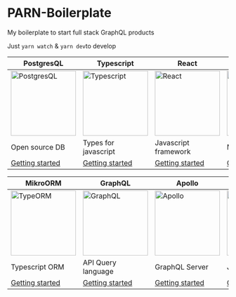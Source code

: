 ﻿# PARN-Boilerplate
My boilerplate to start full stack GraphQL products 

Just `yarn watch` & `yarn dev`to develop

| PostgresQL | Typescript | React | Express |
|--|--|--|--|
| <img src="https://upload.wikimedia.org/wikipedia/commons/2/29/Postgresql_elephant.svg" alt="PostgresQL" width="148" height="148"> | <img src="https://cdn.iconscout.com/icon/free/png-512/typescript-1174965.png" alt="Typescript" width="148" height="148"> | <img src="https://cdn.worldvectorlogo.com/logos/react.svg" alt="React" width="148" height="148"> | <img src="https://d2eip9sf3oo6c2.cloudfront.net/tags/images/000/000/359/square_256/expressjslogo.png" alt="Express" width="148" height="148"> |
|Open source DB|Types for javascript|Javascript framework|Minimal router|
| <a href="https://www.postgresql.org/docs/10/tutorial-install.html">Getting started</a> | <a href="https://www.typescriptlang.org/docs/handbook/typescript-in-5-minutes.html">Getting started</a> | <a href="https://reactjs.org/docs/getting-started.html">Getting started</a> | <a href="https://expressjs.com/en/starter/installing.html">Getting started</a> |

| MikroORM | GraphQL | Apollo | Node |
|--|--|--|--|
| <img src="https://avatars0.githubusercontent.com/u/54766168?s=280&v=4" alt="TypeORM" width="148" height="148"> | <img src="https://upload.wikimedia.org/wikipedia/commons/thumb/1/17/GraphQL_Logo.svg/1024px-GraphQL_Logo.svg.png" alt="GraphQL" width="148" height="148"> | <img src="https://seeklogo.com/images/A/apollo-logo-DC7DD3C444-seeklogo.com.png" alt="Apollo" width="148" height="148"> | <img src="https://seeklogo.com/images/N/nodejs-logo-FBE122E377-seeklogo.com.png" alt="Node Js" width="148" height="148"> |
|Typescript ORM|API Query language|GraphQL Server|Javascript Runtime|
| <a href="https://mikro-orm.io/docs/installation/">Getting started</a> | <a href="https://graphql.org/graphql-js/">Getting started</a> | <a href="https://www.apollographql.com/docs/apollo-server/getting-started/">Getting started</a> | <a href="https://nodejs.org/en/docs/guides/getting-started-guide/">Getting started</a> |
